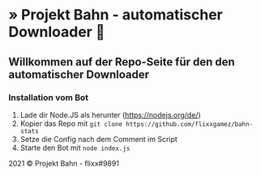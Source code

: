 # » Projekt Bahn - automatischer Downloader 🚆

## Willkommen auf der Repo-Seite für den den automatischer Downloader

### Installation vom Bot
1. Lade dir Node.JS als herunter (https://nodejs.org/de/)
2. Kopier das Repo mit `git clone https://github.com/flixxgamez/bahn-stats`
3. Setze die Config nach dem Comment im Script
4. Starte den Bot mit `node index.js`

2021 © Projekt Bahn - flixx#9891
